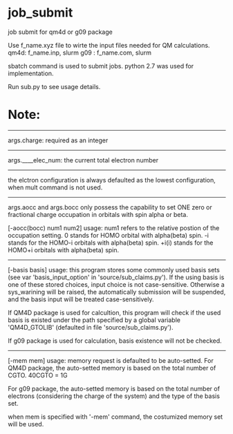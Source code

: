 # job_submit
job submit for qm4d or g09 package

Use f_name.xyz file to wirte the input files needed for QM calculations.
qm4d: f_name.inp, slurm
g09 : f_name.com, slurm

sbatch command is used to submit jobs.
python 2.7 was used for implementation.

Run sub.py to see usage details.

# Note:
*************************************
args.charge: required as an integer

*************************************
args.____elec_num: the current total electron number

*************************************
the elctron configuration is always defaulted as the lowest
configuration, when mult command is not used.

*************************************
args.aocc and args.bocc only possess the capability to
set ONE zero or fractional charge occupation in orbitals
with spin alpha or beta.

[-aocc(bocc) num1 num2] usage:
num1 refers to the relative postion of the occupation setting.
0 stands for HOMO orbital with alpha(beta) spin.
-i stands for the HOMO-i orbitals with alpha(beta) spin.
+i(i) stands for the HOMO+i orbitals with alpha(beta) spin.

*************************************
[-basis basis] usage:
this program stores some commonly used basis sets
(see var 'basis_input_option' in 'source/sub_claims.py').
If the using basis is one of these stored choices, input
choice is not case-sensitive. Otherwise a sys_warining will be
raised, the automatically submission will be suspended, and
the basis input will be treated case-sensitively.

If QM4D package is used for calcultion, this program will check
if the used basis is existed under the path specified by a global
variable 'QM4D_GTOLIB' (defaulted in file 'source/sub_claims.py').

If g09 package is used for calculation, basis existence will not be
checked.

*************************************
[-mem mem] usage:
memory request is defaulted to be auto-setted.
For QM4D package, the auto-setted memory is based on the total number of CGTO.
40CGTO = 1G

For g09 package, the auto-setted memory is based on the total number of
electrons (considering the charge of the system) and the type of the basis
set.

when mem is specified with '-mem' command, the costumized memory set will be used.
